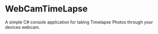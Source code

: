 # WebCamTimeLapse
A simple C# console application for taking Timelapse Photos through your devices webcam.
